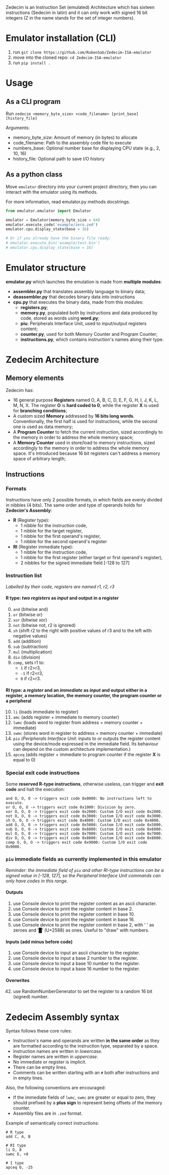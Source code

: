 
Zedecim is an Instruction Set (emulated) Architecture which has sixteen instructions (Sedecim in latin) and it can only work with signed 16 bit integers (Z in the name stands for the set of integer numbers).

# Emulator installation (CLI)

1. run `git clone https://github.com/RubenSab/Zedecim-ISA-emulator`
2. move into the cloned repo: `cd Zedecim-ISA-emulator`
3. run `pip install .`

# Usage

## As a CLI program
Run `zedecim <memory_byte_size> <code_filename> [print_base] [history_file]`

Arguments:
- memory_byte_size: Amount of memory (in bytes) to allocate
- code_filename: Path to the assembly code file to execute
- numbers_base: Optional number base for displaying CPU state (e.g., 2, 10, 16)
- history_file: Optional path to save I/O history

## As a python class

Move `emulator` directory into your current project directory, then you can
interact with the emulator using its methods.

For more information, read emulator.py methods docstrings.

``` python
from emulator.emulator import Emulator

emulator = Emulator(memory_byte_size = 64)
emulator.execute_code('example/zero.zed')
emulator.cpu.display_state(base = 16)

# Or if you already have the binary file ready:
# emulator.execute_bin('example/test.bin')
# emulator.cpu.display_state(base = 16)
```

# Emulator structure

**emulator.py** which launches the emulation is made from **multiple modules**:
- **assembler.py** that translates assembly language to binary data;
- **deassembler.py** that decodes binary data into instructions
- **cpu.py** that executes the binary data, made from this modules:
    - **registers.py**;
    - **memory.py**, populated both by instructions and data produced by code, stored as words using **word.py**;
    - **piu**: Peripherals Interface Unit, used to input/output registers content;
    - **counter.py**, used for both Memory Counter and Program Counter;
    - **instructions.py**, which contains instruction's names along their type.

# Zedecim Architecture
## Memory elements

Zedecim has:

- 16 general purpose **Registers** named O, A, B, C, D, E, F, G, H, I, J, K, L, M, N, X. The register **O** is **hard coded to 0**, while the register **X** is used for **branching conditions**;
- A custom sized **Memory** addressed by **16 bits long words**. Conventionally, the first half is used for instructions, while the second one is used as data memory;
- A **Program Counter** to fetch the current instruction, sized accordingly to the memory in order to address the whole memory space;
- A **Memory Counter** used in store/load to memory instructions, sized accordingly to the memory in order to address the whole memory space. It's introduced because 16 bit registers can't address a memory space of arbitrary length;

## Instructions

### Formats

Instructions have only 2 possible formats, in which fields are evenly divided in nibbles (4 bits). The same order and type of operands holds for **Zedecim's Assembly**:
- **R** (Register type):
	- 1 nibble for the instruction code,
	- 1 nibble for the target register,
	- 1 nibble for the first operand's register,
	- 1 nibble for the second operand's register
- **RI** (Register immediate type):
	- 1 nibble for the instruction code,
	- 1 nibble for the first register (either target or first operand's register),
	- 2 nibbles for the signed immediate field [-128 to 127]

### Instruction list

*Labelled by their code, registers are named r1, r2, r3*
#### R type: *two registers* as *input* and output in a register

0. `and` (bitwise and)
1. `or` (bitwise or)
2. `xor` (bitwise xor)
3. `not` (bitwise not, r2 is ignored)
4. `sh` (shift r2 to the right with positive values of r3 and to the left with negative values)
5. `add` (addition)
6. `sub` (subtraction)
7. `mul` (multiplication)
8. `div` (division)
9. `comp`, sets r1 to:
	- `1` if r2>r3,
	- `-1` if r2<r3,
	- `0` if r2=r3.

#### RI type: a *register* and an *immediate* as *input* and output either in a register, a memory location, the memory counter, the program counter or a peripheral

10. `li` (loads immediate to register)
11. `amc` (adds register + immediate to memory counter)
12. `lwmc` (loads word to register from address = memory counter + immediate)
13. `swmc` (stores word in register to address = memory counter + immediate)
14. `piu` (*Peripherals Interface Unit*: inputs to or outputs the register content using the device/mode expressed in the immediate field. Its behaviour can depend on the custom architecture implementation.)
15. `apceq` (adds register + immediate to program counter if the register **X** is equal to 0)

### Special exit code instructions

Some **reserved R-type instructions**, otherwise useless, can trigger and **exit code** and halt the execution:

```
and O, O, O -> triggers exit code 0x0000: No instructions left to execute.
or O, O, O -> triggers exit code 0x1000: Division by zero.
xor O, O, O -> triggers exit code 0x2000: Custom I/O exit code 0x2000.
not O, O, O -> triggers exit code 0x3000: Custom I/O exit code 0x3000.
sh O, O, O -> triggers exit code 0x4000: Custom I/O exit code 0x4000.
add O, O, O -> triggers exit code 0x5000: Custom I/O exit code 0x5000.
sub O, O, O -> triggers exit code 0x6000: Custom I/O exit code 0x6000.
mul O, O, O -> triggers exit code 0x7000: Custom I/O exit code 0x7000.
div O, O, O -> triggers exit code 0x8000: Custom I/O exit code 0x8000.
comp O, O, O -> triggers exit code 0x9000: Custom I/O exit code 0x9000.
```
### `piu` immediate fields **as currently implemented in this emulator**

*Reminder: the immediate field of `piu` and other RI-type instructions can be a signed value in [-128, 127], so the Peripheral Interface Unit commands can only have codes in this range*.

#### Outputs
1. use Console device to print the register content as an ascii character.
2. use Console device to print the register content in base 2.
10. use Console device to print the register content in base 10.
16. use Console device to print the register content in base 16.
20. use Console device to print the register content in base 2, with ' ' as zeroes and '█' (U+2588) as ones. Useful to "draw" with numbers. 

#### Inputs (add minus before code)
1. use Console device to input an ascii character to the register.
2. use Console device to input a base 2 number to the register.
10. use Console device to input a base 10 number to the register.
16. use Console device to input a base 16 number to the register.

#### Overwrites
42. use RandomNumberGenerator to set the register to a random 16 bit (signed) number.

# Zedecim Assembly syntax

Syntax follows these core rules:

- Instruction's name and operands are written **in the same order** as they are formatted according to the instruction type, separated by a space.
- Instruction names are written in *lowercase*.
- Register names are written in *uppercase*.
- No immediate or register is implicit.
- There can be empty lines.
- Comments can be written starting with an `#` both after instructions and in empty lines.

Also, the following conventions are encouraged:

- If the immediate fields of `lwmc`, `swmc` are greater or equal to zero, they should prefixed by a **plus sign** to represent being offsets of the memory counter.
- Assembly files are in `.zed` format.

Example of semantically correct instructions:

```
# R type
add C, A, B

# RI type
li D, 8
swmc D, +0

# I type
apceq O, -25
```
